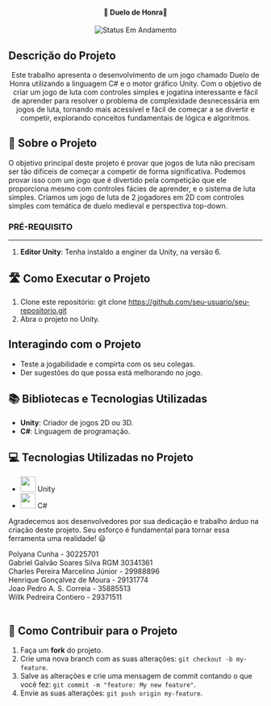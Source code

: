 <h4 align="center"> 
	🚧 Duelo de Honra🚧
</h4>
<p align="center">
	<img alt="Status Em Andamento" src="https://img.shields.io/badge/STATUS-CONCLU%C3%8DDO-brightgreen">
</p>

## Descrição do Projeto

<p align="center">Este trabalho apresenta o desenvolvimento de um jogo chamado Duelo de Honra utilizando a linguagem C# e o motor gráfico Unity. Com o objetivo de criar um jogo de luta com controles simples e jogatina interessante e fácil de aprender para resolver o problema de complexidade desnecessária em jogos de luta, tornando mais acessível e fácil de começar a se divertir e competir, explorando conceitos fundamentais de lógica e algoritmos.</p>

## 🚀 Sobre o Projeto

O objetivo principal deste projeto é provar que jogos de luta não precisam ser tão dificeis de começar a competir de forma significativa. Podemos provar isso com um jogo que é divertido pela competição que ele proporciona mesmo com controles fácies de aprender, e o sistema de luta simples. Criamos um jogo de luta de 2 jogadores em 2D com controles simples com temática de duelo medieval e perspectiva top-down.

### PRÉ-REQUISITO

---

1. **Editor Unity**: Tenha instaldo a enginer da Unity, na versão 6.

## 🛣️ Como Executar o Projeto

1. Clone este repositório:
   git clone https://github.com/seu-usuario/seu-repositorio.git
2. Abra o projeto no Unity.

## Interagindo com o Projeto

- Teste a jogabilidade e compirta com os seu colegas.
- Der sugestões do que possa está melhorando no jogo.

## 📚 Bibliotecas e Tecnologias Utilizadas

- **Unity**: Criador de jogos 2D ou 3D.
- **C#**: Linguagem de programação.

## 💻 Tecnologias Utilizadas no Projeto

- <img src="https://skillicons.dev/icons?i=unity" width="30"> Unity
- <img src="https://skillicons.dev/icons?i=c#" width="30"> C#

Agradecemos aos desenvolvedores por sua dedicação e trabalho árduo na criação deste projeto. Seu esforço é fundamental para tornar essa ferramenta uma realidade! 😃

<table>
  <tr>
    Polyana Cunha - 30225701
    <br>
    Gabriel Galvão Soares Silva RGM 30341361
    <br>
    Charles Pereira Marcelino Júnior - 29988896
    <br>
    Henrique Gonçalvez de Moura - 29131774
    <br>
    Joao Pedro A. S. Correia - 35885513
    <br>
    Willk Pedreira Contiero - 29371511  
</table>

## 💪 Como Contribuir para o Projeto

1. Faça um **fork** do projeto.
2. Crie uma nova branch com as suas alterações: `git checkout -b my-feature`.
3. Salve as alterações e crie uma mensagem de commit contando o que você fez: `git commit -m "feature: My new feature"`.
4. Envie as suas alterações: `git push origin my-feature`.
